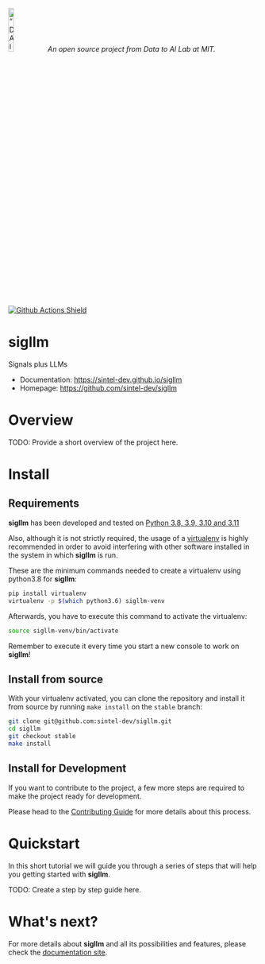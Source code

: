 <p align="left">
<img width=15% src="https://dai.lids.mit.edu/wp-content/uploads/2018/06/Logo_DAI_highres.png" alt=“DAI-Lab” />
<i>An open source project from Data to AI Lab at MIT.</i>
</p>

<!-- Uncomment these lines after releasing the package to PyPI for version and downloads badges -->
<!--[![PyPI Shield](https://img.shields.io/pypi/v/sigllm.svg)](https://pypi.python.org/pypi/sigllm)-->
<!--[![Downloads](https://pepy.tech/badge/sigllm)](https://pepy.tech/project/sigllm)-->
[![Github Actions Shield](https://img.shields.io/github/workflow/status/sintel-dev/sigllm/Run%20Tests)](https://github.com/sintel-dev/sigllm/actions)



# sigllm

Signals plus LLMs

- Documentation: https://sintel-dev.github.io/sigllm
- Homepage: https://github.com/sintel-dev/sigllm

# Overview

TODO: Provide a short overview of the project here.

# Install

## Requirements

**sigllm** has been developed and tested on [Python 3.8, 3.9, 3.10 and 3.11](https://www.python.org/downloads/)

Also, although it is not strictly required, the usage of a [virtualenv](https://virtualenv.pypa.io/en/latest/)
is highly recommended in order to avoid interfering with other software installed in the system
in which **sigllm** is run.

These are the minimum commands needed to create a virtualenv using python3.8 for **sigllm**:

```bash
pip install virtualenv
virtualenv -p $(which python3.6) sigllm-venv
```

Afterwards, you have to execute this command to activate the virtualenv:

```bash
source sigllm-venv/bin/activate
```

Remember to execute it every time you start a new console to work on **sigllm**!

<!-- Uncomment this section after releasing the package to PyPI for installation instructions
## Install from PyPI

After creating the virtualenv and activating it, we recommend using
[pip](https://pip.pypa.io/en/stable/) in order to install **sigllm**:

```bash
pip install sigllm
```

This will pull and install the latest stable release from [PyPI](https://pypi.org/).
-->

## Install from source

With your virtualenv activated, you can clone the repository and install it from
source by running `make install` on the `stable` branch:

```bash
git clone git@github.com:sintel-dev/sigllm.git
cd sigllm
git checkout stable
make install
```

## Install for Development

If you want to contribute to the project, a few more steps are required to make the project ready
for development.

Please head to the [Contributing Guide](https://sintel-dev.github.io/sigllm/contributing.html#get-started)
for more details about this process.

# Quickstart

In this short tutorial we will guide you through a series of steps that will help you
getting started with **sigllm**.

TODO: Create a step by step guide here.

# What's next?

For more details about **sigllm** and all its possibilities
and features, please check the [documentation site](
https://sintel-dev.github.io/sigllm/).
